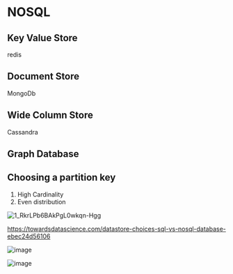 # NOSQL

## Key Value Store

redis

## Document Store

MongoDb

## Wide Column Store

Cassandra

## Graph Database


## Choosing a partition key

1. High Cardinality
2. Even distribution


![1_RkrLPb6BAkPgL0wkqn-Hgg](https://user-images.githubusercontent.com/3725274/154562965-b94875ab-a09a-490b-ba2d-2ec41b3f9a1a.png)


https://towardsdatascience.com/datastore-choices-sql-vs-nosql-database-ebec24d56106

![image](https://user-images.githubusercontent.com/3725274/154566457-0bcf7059-8045-4384-96f0-904c85db545d.png)

![image](https://user-images.githubusercontent.com/3725274/154567202-bf5556d2-1341-43fe-8b1e-38a12c6d092c.png)
